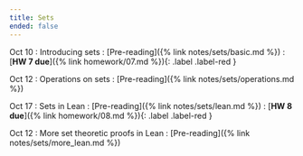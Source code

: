 ```yaml
---
title: Sets
ended: false
---
```


Oct 10
: Introducing sets 
  : [Pre-reading]({% link notes/sets/basic.md %})
: [**HW 7 due**]({% link homework/07.md %}){: .label .label-red }

Oct 12 
: Operations on sets 
  : [Pre-reading]({% link notes/sets/operations.md %})

Oct 17
: Sets in Lean
  : [Pre-reading]({% link notes/sets/lean.md %})
: [**HW 8 due**]({% link homework/08.md %}){: .label .label-red }

Oct 12 
: More set theoretic proofs in Lean
  : [Pre-reading]({% link notes/sets/more_lean.md %})
